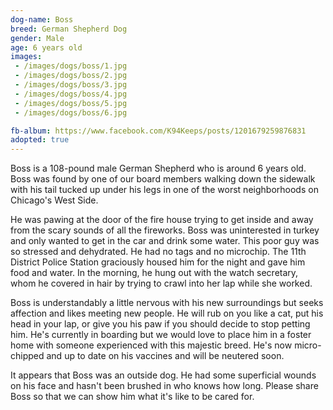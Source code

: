 ```yaml
---
dog-name: Boss
breed: German Shepherd Dog
gender: Male
age: 6 years old
images:
 - /images/dogs/boss/1.jpg
 - /images/dogs/boss/2.jpg
 - /images/dogs/boss/3.jpg
 - /images/dogs/boss/4.jpg
 - /images/dogs/boss/5.jpg
 - /images/dogs/boss/6.jpg

fb-album: https://www.facebook.com/K94Keeps/posts/1201679259876831
adopted: true
---
```

Boss is a 108-pound male German Shepherd who is around 6 years old. Boss was found by one of our board members walking down the sidewalk with his tail tucked up under his legs in one of the worst neighborhoods on Chicago's West Side.

He was pawing at the door of the fire house trying to get inside and away from the scary sounds of all the fireworks. Boss was uninterested in turkey and only wanted to get in the car and drink some water. This poor guy was so stressed and dehydrated. He had no tags and no microchip. The 11th District Police Station graciously housed him for the night and gave him food and water. In the morning, he hung out with the watch secretary, whom he covered in hair by trying to crawl into her lap while she worked.

Boss is understandably a little nervous with his new surroundings but seeks affection and likes meeting new people. He will rub on you like a cat, put his head in your lap, or give you his paw if you should decide to stop petting him. He's currently in boarding but we would love to place him in a foster home with someone experienced with this majestic breed. He's now micro-chipped and up to date on his vaccines and will be neutered soon.

It appears that Boss was an outside dog. He had some superficial wounds on his face and hasn't been brushed in who knows how long. Please share Boss so that we can show him what it's like to be cared for.
